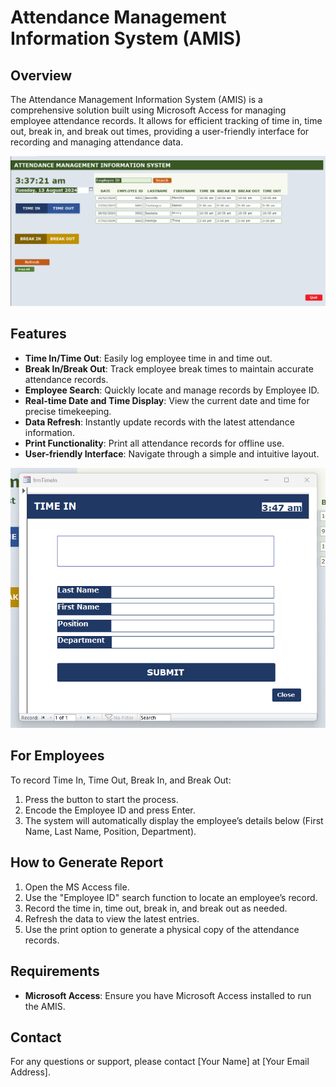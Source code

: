 # Attendance Management Information System (AMIS)

## Overview
The Attendance Management Information System (AMIS) is a comprehensive solution built using Microsoft Access for managing employee attendance records. It allows for efficient tracking of time in, time out, break in, and break out times, providing a user-friendly interface for recording and managing attendance data.

![AMIS](AMIS.png)

## Features
- **Time In/Time Out**: Easily log employee time in and time out.
- **Break In/Break Out**: Track employee break times to maintain accurate attendance records.
- **Employee Search**: Quickly locate and manage records by Employee ID.
- **Real-time Date and Time Display**: View the current date and time for precise timekeeping.
- **Data Refresh**: Instantly update records with the latest attendance information.
- **Print Functionality**: Print all attendance records for offline use.
- **User-friendly Interface**: Navigate through a simple and intuitive layout.

![TIMEIN](Timein.png)

## For Employees
To record Time In, Time Out, Break In, and Break Out:
1. Press the button to start the process.
2. Encode the Employee ID and press Enter.
3. The system will automatically display the employee’s details below (First Name, Last Name, Position, Department).

## How to Generate Report
1. Open the MS Access file.
2. Use the "Employee ID" search function to locate an employee’s record.
3. Record the time in, time out, break in, and break out as needed.
4. Refresh the data to view the latest entries.
5. Use the print option to generate a physical copy of the attendance records.

## Requirements
- **Microsoft Access**: Ensure you have Microsoft Access installed to run the AMIS.

## Contact
For any questions or support, please contact [Your Name] at [Your Email Address].
